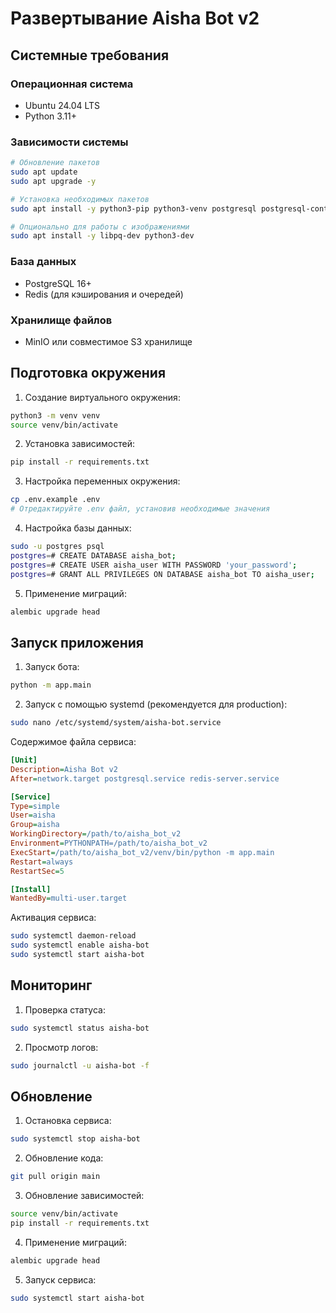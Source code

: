 # Развертывание Aisha Bot v2

## Системные требования

### Операционная система
- Ubuntu 24.04 LTS
- Python 3.11+

### Зависимости системы
```bash
# Обновление пакетов
sudo apt update
sudo apt upgrade -y

# Установка необходимых пакетов
sudo apt install -y python3-pip python3-venv postgresql postgresql-contrib redis-server

# Опционально для работы с изображениями
sudo apt install -y libpq-dev python3-dev
```

### База данных
- PostgreSQL 16+
- Redis (для кэширования и очередей)

### Хранилище файлов
- MinIO или совместимое S3 хранилище

## Подготовка окружения

1. Создание виртуального окружения:
```bash
python3 -m venv venv
source venv/bin/activate
```

2. Установка зависимостей:
```bash
pip install -r requirements.txt
```

3. Настройка переменных окружения:
```bash
cp .env.example .env
# Отредактируйте .env файл, установив необходимые значения
```

4. Настройка базы данных:
```bash
sudo -u postgres psql
postgres=# CREATE DATABASE aisha_bot;
postgres=# CREATE USER aisha_user WITH PASSWORD 'your_password';
postgres=# GRANT ALL PRIVILEGES ON DATABASE aisha_bot TO aisha_user;
```

5. Применение миграций:
```bash
alembic upgrade head
```

## Запуск приложения

1. Запуск бота:
```bash
python -m app.main
```

2. Запуск с помощью systemd (рекомендуется для production):
```bash
sudo nano /etc/systemd/system/aisha-bot.service
```

Содержимое файла сервиса:
```ini
[Unit]
Description=Aisha Bot v2
After=network.target postgresql.service redis-server.service

[Service]
Type=simple
User=aisha
Group=aisha
WorkingDirectory=/path/to/aisha_bot_v2
Environment=PYTHONPATH=/path/to/aisha_bot_v2
ExecStart=/path/to/aisha_bot_v2/venv/bin/python -m app.main
Restart=always
RestartSec=5

[Install]
WantedBy=multi-user.target
```

Активация сервиса:
```bash
sudo systemctl daemon-reload
sudo systemctl enable aisha-bot
sudo systemctl start aisha-bot
```

## Мониторинг

1. Проверка статуса:
```bash
sudo systemctl status aisha-bot
```

2. Просмотр логов:
```bash
sudo journalctl -u aisha-bot -f
```

## Обновление

1. Остановка сервиса:
```bash
sudo systemctl stop aisha-bot
```

2. Обновление кода:
```bash
git pull origin main
```

3. Обновление зависимостей:
```bash
source venv/bin/activate
pip install -r requirements.txt
```

4. Применение миграций:
```bash
alembic upgrade head
```

5. Запуск сервиса:
```bash
sudo systemctl start aisha-bot
```
